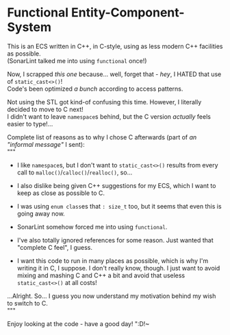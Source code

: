 # Functional Entity-Component-System
This is an ECS written in C++, in C-style, using as less modern C++ facilities as possible.  
(SonarLint talked me into using `functional` once!)

Now, I scrapped *this one* because... well, forget that - *hey*, I HATED that use of `static_cast<>()`!  
Code's been optimized *a bunch* according to access patterns.

Not using the STL got kind-of confusing this time. However, I literally decided to move to C next!  
I didn't want to leave `namespace`s behind, but the C version *actually* feels easier to type!...  

Complete list of reasons as to why I chose C afterwards (part of *an "informal message"* I sent):  
"""  
- I like `namespace`s, but I don't want to `static_cast<>()` results from every call to `malloc()`/`calloc()`/`realloc()`, so...
- I also dislike being given C++ suggestions for my ECS, which I want to keep as close as possible to C.
- I was using `enum class`es that `: size_t` too, but it seems that even this is going away now.
- SonarLint somehow forced me into using `functional`.  
- I've also totally ignored references for some reason. Just wanted that "complete C feel", I guess.

- I want this code to run in many places as possible, which is why I'm writing it in C, I suppose. I don't really know, though. I just want to avoid mixing and mashing C and C++ a bit and avoid that useless `static_cast<>()` at all costs!

...Alright. So... I guess you now understand my motivation behind my wish to switch to C.  
"""

Enjoy looking at the code - have a good day! ":D!~
